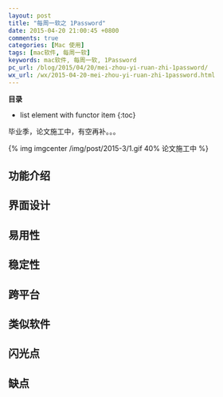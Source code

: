 ```yaml
---
layout: post
title: "每周一软之 1Password"
date: 2015-04-20 21:00:45 +0800
comments: true
categories: [Mac 使用]
tags: [mac软件, 每周一软]
keywords: mac软件, 每周一软, 1Password
pc_url: /blog/2015/04/20/mei-zhou-yi-ruan-zhi-1password/
wx_url: /wx/2015-04-20-mei-zhou-yi-ruan-zhi-1password.html
---
```


__目录__

* list element with functor item
{:toc}

<!-- excerpt start -->

毕业季，论文施工中，有空再补。。。

{% img imgcenter /img/post/2015-3/1.gif 40% 论文施工中 %}

<!-- excerpt end -->

## 功能介绍

## 界面设计

## 易用性

## 稳定性

## 跨平台

## 类似软件

## 闪光点

## 缺点
